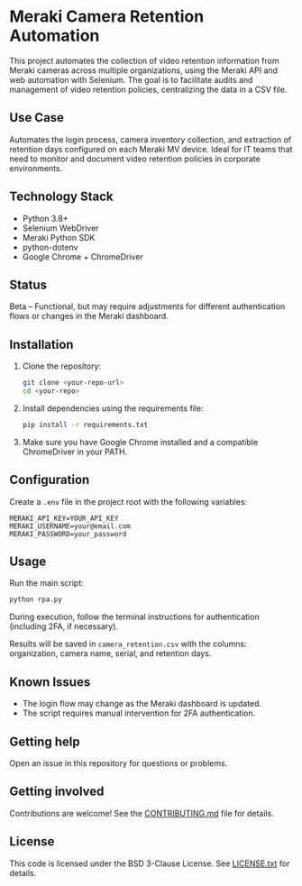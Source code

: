 # Meraki Camera Retention Automation

This project automates the collection of video retention information from Meraki cameras across multiple organizations, using the Meraki API and web automation with Selenium. The goal is to facilitate audits and management of video retention policies, centralizing the data in a CSV file.

## Use Case

Automates the login process, camera inventory collection, and extraction of retention days configured on each Meraki MV device. Ideal for IT teams that need to monitor and document video retention policies in corporate environments.

## Technology Stack

- Python 3.8+
- Selenium WebDriver
- Meraki Python SDK
- python-dotenv
- Google Chrome + ChromeDriver

## Status

Beta – Functional, but may require adjustments for different authentication flows or changes in the Meraki dashboard.

## Installation

1. Clone the repository:

   ```bash
   git clone <your-repo-url>
   cd <your-repo>
   ```

2. Install dependencies using the requirements file:

   ```bash
   pip install -r requirements.txt
   ```

3. Make sure you have Google Chrome installed and a compatible ChromeDriver in your PATH.

## Configuration

Create a `.env` file in the project root with the following variables:

```env
MERAKI_API_KEY=YOUR_API_KEY
MERAKI_USERNAME=your@email.com
MERAKI_PASSWORD=your_password
```

## Usage

Run the main script:

```bash
python rpa.py
```

During execution, follow the terminal instructions for authentication (including 2FA, if necessary).

Results will be saved in `camera_retention.csv` with the columns: organization, camera name, serial, and retention days.

## Known Issues

- The login flow may change as the Meraki dashboard is updated.
- The script requires manual intervention for 2FA authentication.

## Getting help

Open an issue in this repository for questions or problems.

## Getting involved

Contributions are welcome! See the [CONTRIBUTING.md](./CONTRIBUTING.md) file for details.

## License

This code is licensed under the BSD 3-Clause License. See [LICENSE.txt](./LICENSE.txt) for details.
